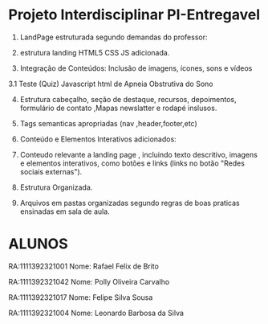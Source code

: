 # Projeto Interdisciplinar PI-Entregavel

1. LandPage estruturada segundo demandas do professor:

2. estrutura  landing HTML5 CSS JS adicionada.

3. Integração de Conteúdos: Inclusão de imagens, ícones, sons e vídeos

3.1 Teste (Quiz) Javascript html de Apneia Obstrutiva do Sono

4. Estrutura cabeçalho, seção de destaque, recursos, depoimentos, formulário de contato ,Mapas newslatter e rodapé inslusos.

5. Tags semanticas apropriadas (nav ,header,footer,etc)

6. Conteúdo e Elementos Interativos adicionados:

7. Conteudo relevante a landing page , incluindo texto descritivo, imagens e elementos interativos, como botões e links (links no botão "Redes sociais externas").

8. Estrutura Organizada.

9. Arquivos em pastas organizadas segundo regras de boas praticas ensinadas em  sala de aula. 

# ALUNOS 
RA:1111392321001
Nome: Rafael Felix de Brito 

RA:1111392321042
Nome: Polly Oliveira Carvalho

RA:1111392321017
Nome: Felipe Silva Sousa

RA:1111392321004
Nome: Leonardo Barbosa da Silva

